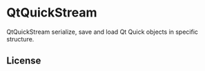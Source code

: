 # QtQuickStream
QtQuickStream serialize, save and load Qt Quick objects in specific structure.


## License

